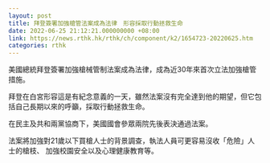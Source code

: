 ```yaml
---
layout: post
title: 拜登簽署加強槍管法案成為法律　形容採取行動拯救生命
date: 2022-06-25 21:12:21.000000000 +08:00
link: https://news.rthk.hk/rthk/ch/component/k2/1654723-20220625.htm
categories: rthk
---
```


美國總統拜登簽署加強槍械管制法案成為法律，成為近30年來首次立法加強槍管措施。

拜登在白宮形容這是有紀念意義的一天，雖然法案沒有完全達到他的期望，但它包括自己長期以來的呼籲，採取行動拯救生命。

在民主及共和兩黨協商下，美國國會參眾兩院先後表決通過法案。

法案將加強對21歲以下買槍人士的背景調查，執法人員可更容易沒收「危險」人士的槍枝、 加強校園安全以及心理健康教育等。
